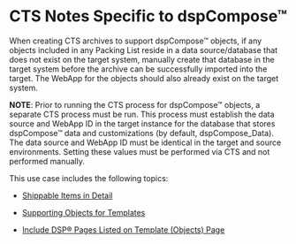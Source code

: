 # CTS Notes Specific to dspCompose™

When creating CTS archives to support dspCompose™ objects, if any
objects included in any Packing List reside in a data source/database
that does not exist on the target system, manually create that database
in the target system before the archive can be successfully imported
into the target. The WebApp for the objects should also already exist on
the target system.

**NOTE**: Prior to running the CTS process for dspCompose™ objects, a
separate CTS process must be run. This process must establish the data
source and WebApp ID in the target instance for the database that stores
dspCompose™ data and customizations (by default, dspCompose\_Data). The
data source and WebApp ID must be identical in the target and source
environments. Setting these values must be performed via CTS and not
performed manually.

This use case includes the following topics:

  - [Shippable Items in Detail](Shippable_Items_in_Detail.htm)

  - [Supporting Objects for
    Templates](Supporting_Objects_for_Templates.htm)

  - [Include DSP® Pages Listed on Template (Objects)
    Page](Include_DSP_Pages_Listed_on_Template_Objects_Page.htm)
